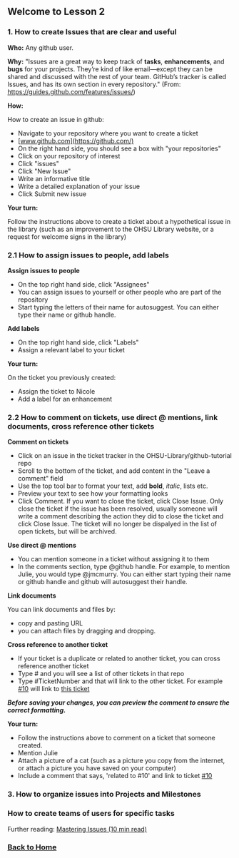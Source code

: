 ## Welcome to Lesson 2

### 1. How to create Issues that are clear and useful
**Who:**
Any github user.

**Why:**
"Issues are a great way to keep track of **tasks**, **enhancements**, and **bugs** for your projects. They’re kind of like email—except they can be shared and discussed with the rest of your team. GitHub’s tracker is called Issues, and has its own section in every repository." (From: https://guides.github.com/features/issues/)

**How:**

How to create an issue in github:

- Navigate to your repository where you want to create a ticket
- [www.github.com](https://github.com/)
- On the right hand side, you should see a box with "your repositories"
- Click on your repository of interest
- Click "issues"
- Click "New Issue"
- Write an informative title
- Write a detailed explanation of your issue
- Click Submit new issue

**Your turn:**

Follow the instructions above to create a ticket about a hypothetical issue in the library (such as an improvement to the OHSU Library website, or a request for welcome signs in the library)

### 2.1 How to assign issues to people, add labels

**Assign issues to people**

- On the top right hand side, click "Assignees"
- You can assign issues to yourself or other people who are part of the repository 
- Start typing the letters of their name for autosuggest. You can either type their name or github handle.

**Add labels**

- On the top right hand side, click "Labels"
- Assign a relevant label to your ticket

**Your turn:**

On the ticket you previously created:

- Assign the ticket to Nicole
- Add a label for an enhancement

### 2.2 How to comment on tickets, use direct @ mentions, link documents, cross reference other tickets

**Comment on tickets**

- Click on an issue in the ticket tracker in the OHSU-Library/github-tutorial repo
- Scroll to the bottom of the ticket, and add content in the "Leave a comment" field
- Use the top tool bar to format your text, add **bold**, *italic*, lists etc.
- Preview your text to see how your formatting looks
- Click Comment. If you want to close the ticket, click Close Issue. Only close the ticket if the issue has been resolved, usually someone will write a comment describing the action they did to close the ticket and click Close Issue. The ticket will no longer be dispalyed in the list of open tickets, but will be archived.

**Use direct @ mentions**

- You can mention someone in a ticket without assigning it to them
- In the comments section, type @github handle. For example, to mention Julie, you would type @jmcmurry. You can either start typing their name or github handle and github will autosuggest their handle.

**Link documents**

You can link documents and files by:

- copy and pasting URL
- you can attach files by dragging and dropping. 

**Cross reference to another ticket**

- If your ticket is a duplicate or related to another ticket, you can cross reference another ticket
- Type # and you will see a list of other tickets in that repo
- Type #TicketNumber and that will link to the other ticket. For example [#10](https://github.com/OHSU-Library/github-tutorial/issues/10) will link to [this ticket](https://github.com/OHSU-Library/github-tutorial/issues/10)

**_Before saving your changes, you can preview the comment to ensure the correct formatting._**

**Your turn:**

- Follow the instructions above to comment on a ticket that someone created. 
- Mention Julie
- Attach a picture of a cat (such as a picture you copy from the internet, or attach a picture you have saved on your computer)
- Include a comment that says, 'related to #10' and link to ticket [#10](https://github.com/OHSU-Library/github-tutorial/issues/10)

### 3. How to organize issues into Projects and Milestones

### How to create teams of users for specific tasks

Further reading: [Mastering Issues (10 min read)](https://guides.github.com/features/issues/)

### [Back to Home](../index)

